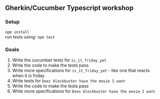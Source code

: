 ## Gherkin/Cucumber Typescript workshop

### Setup
`npm install`  
 run tests using: `npm test`

### Goals
1. Write the cucumber tests for  `is_it_friday_yet`
2. Write the code to make the tests pass
3. Write more specifications for `is_it_friday_yet` - like one that reacts when it is friday
4. Write tests for `Does blockbuster have the movie I want`
5. Write the code to make the tests pass 
6. Write more specifications for `Does blockbuster have the movie I want`
